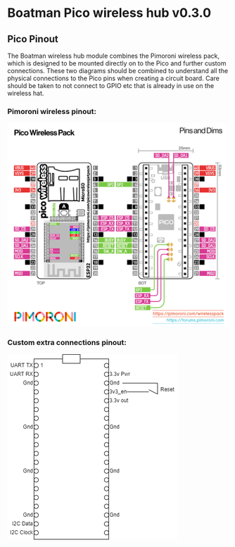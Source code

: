 # Boatman Pico wireless hub v0.3.0

<h2>Pico Pinout</h2>

<p>The Boatman wireless hub module combines the Pimoroni wireless pack, which is designed to be mounted directly on to the Pico and further custom connections. These two diagrams should be combined to understand all the physical connections to the Pico pins when creating a circuit board. Care should be taken to not connect to GPIO etc that is already in use on the wireless hat.</p>

<h3>Pimoroni wireless pinout:</h3>

![Pimoroni wireless pinout](https://github.com/sjefferson99/Boatman-pico-wireless-hub/blob/main/Pico%20wireless%20pack%20pinout.png)

<h3>Custom extra connections pinout:</h3>

![Custom extra connections pinout](https://github.com/sjefferson99/Boatman-pico-wireless-hub/blob/main/Wireless%20Hub%20PICO%20Pinout.drawio.png)
